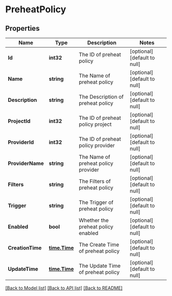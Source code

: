 # PreheatPolicy

## Properties
Name | Type | Description | Notes
------------ | ------------- | ------------- | -------------
**Id** | **int32** | The ID of preheat policy | [optional] [default to null]
**Name** | **string** | The Name of preheat policy | [optional] [default to null]
**Description** | **string** | The Description of preheat policy | [optional] [default to null]
**ProjectId** | **int32** | The ID of preheat policy project | [optional] [default to null]
**ProviderId** | **int32** | The ID of preheat policy provider | [optional] [default to null]
**ProviderName** | **string** | The Name of preheat policy provider | [optional] [default to null]
**Filters** | **string** | The Filters of preheat policy | [optional] [default to null]
**Trigger** | **string** | The Trigger of preheat policy | [optional] [default to null]
**Enabled** | **bool** | Whether the preheat policy enabled | [optional] [default to null]
**CreationTime** | [**time.Time**](time.Time.md) | The Create Time of preheat policy | [optional] [default to null]
**UpdateTime** | [**time.Time**](time.Time.md) | The Update Time of preheat policy | [optional] [default to null]

[[Back to Model list]](../README.md#documentation-for-models) [[Back to API list]](../README.md#documentation-for-api-endpoints) [[Back to README]](../README.md)


